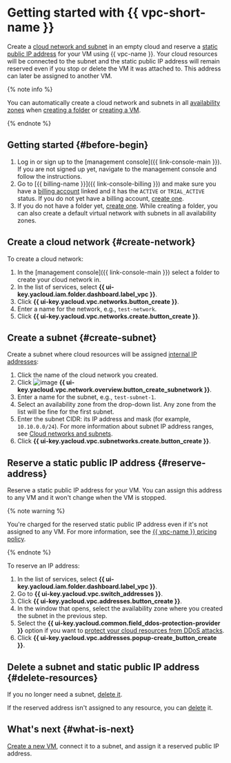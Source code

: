 # Getting started with {{ vpc-short-name }}

Create a [cloud network and subnet](concepts/network.md) in an empty cloud and reserve a [static public IP address](concepts/address.md#public-addresses) for your VM using {{ vpc-name }}. Your cloud resources will be connected to the subnet and the static public IP address will remain reserved even if you stop or delete the VM it was attached to. This address can later be assigned to another VM.

{% note info %}

You can automatically create a cloud network and subnets in all [availability zones](../overview/concepts/geo-scope.md) when [creating a folder](../resource-manager/operations/folder/create.md) or [creating a VM](../compute/quickstart/quick-create-linux.md).

{% endnote %}

## Getting started {#before-begin}

1. Log in or sign up to the [management console]({{ link-console-main }}). If you are not signed up yet, navigate to the management console and follow the instructions.
1. Go to [{{ billing-name }}]({{ link-console-billing }}) and make sure you have a [billing account](../billing/concepts/billing-account.md) linked and it has the `ACTIVE` or `TRIAL_ACTIVE` status. If you do not yet have a billing account, [create one](../billing/quickstart/index.md#create_billing_account).
1. If you do not have a folder yet, [create one](../resource-manager/operations/folder/create.md). While creating a folder, you can also create a default virtual network with subnets in all availability zones.

## Create a cloud network {#create-network}

To create a cloud network:

1. In the [management console]({{ link-console-main }}) select a folder to create your cloud network in.
1. In the list of services, select **{{ ui-key.yacloud.iam.folder.dashboard.label_vpc }}**.
1. Click **{{ ui-key.yacloud.vpc.networks.button_create }}**.
1. Enter a name for the network, e.g., `test-network`.
1. Click **{{ ui-key.yacloud.vpc.networks.create.button_create }}**.

## Create a subnet {#create-subnet}

Create a subnet where cloud resources will be assigned [internal IP addresses](concepts/address.md#internal-addresses):

1. Click the name of the cloud network you created.
1. Click ![image](../_assets/console-icons/plus.svg) **{{ ui-key.yacloud.vpc.network.overview.button_create_subnetwork }}**.
1. Enter a name for the subnet, e.g., `test-subnet-1`.
1. Select an availability zone from the drop-down list. Any zone from the list will be fine for the first subnet.
1. Enter the subnet CIDR: its IP address and mask (for example, `10.10.0.0/24`). For more information about subnet IP address ranges, see [Cloud networks and subnets](concepts/network.md).
1. Click **{{ ui-key.yacloud.vpc.subnetworks.create.button_create }}**.

## Reserve a static public IP address {#reserve-address}

Reserve a static public IP address for your VM. You can assign this address to any VM and it won't change when the VM is stopped.

{% note warning %}

You're charged for the reserved static public IP address even if it's not assigned to any VM. For more information, see the [{{ vpc-name }} pricing policy](pricing.md).

{% endnote %}

To reserve an IP address:

1. In the list of services, select **{{ ui-key.yacloud.iam.folder.dashboard.label_vpc }}**.
1. Go to **{{ ui-key.yacloud.vpc.switch_addresses }}**.
1. Click **{{ ui-key.yacloud.vpc.addresses.button_create }}**.
1. In the window that opens, select the availability zone where you created the subnet in the previous step.
1. Select the **{{ ui-key.yacloud.common.field_ddos-protection-provider }}** option if you want to [protect your cloud resources from DDoS attacks](ddos-protection/index.md).
1. Click **{{ ui-key.yacloud.vpc.addresses.popup-create_button_create }}**.

## Delete a subnet and static public IP address {#delete-resources}

If you no longer need a subnet, [delete it](operations/subnet-delete.md).

If the reserved address isn't assigned to any resource, you can [delete](operations/address-delete.md) it.

## What's next {#what-is-next}

[Create a new VM](../compute/operations/vm-create/create-linux-vm.md), connect it to a subnet, and assign it a reserved public IP address.